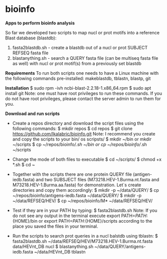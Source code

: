 # bioinfo
<b>Apps to perform bioinfo analysis</b>

So far we developed two scripts to map nucl or prot motifs into a reference Blast database (blastdb):
1) fasta2blastdb.sh - create a blastdb out of a nucl or prot SUBJECT REFSEQ fasta file
2) blastanything.sh - search a QUERY fasta file (can be multiseq fasta file as well) with nucl or prot motif(s) from a previously set blastdb

<b>Requirements</b>
To run both scripts one needs to have a Linux machine with the following commands pre-installed: makeblastdb, tblastn, blastp, git

<b>Installation</b>
$ sudo rpm -ivh ncbi-blast-2.2.18-1.x86_64.rpm
$ sudo apt install git
Note: one must have root privileges to run these commands. If you do not have root privileges, please contact the server admin to run them for you.

<b>Download and run scripts</b>
- Create a repos directory and download the script files using the following commands:
$ mkdir repos
$ cd repos
$ git clone https://github.com/lkalabric/bioinfo.git
Note: I recommend you create and copy the scripts to your bin/ os scripsts/
$ mkdir ~/bin or mkdir ~/scripts
$ cp ~/repos/bioinfo/*.sh ~/bin or cp ~/repos/bioinfo/*.sh ~/scripts

- Change the mode of both files to executable
$ cd ~/scripts/
$ chmod +x *.sh
$ cd ~

- Together with the scripts there are one protein QUERY file (antigen-iedb.fasta) and two SUBSJECT files (M73218.HEV-1.Burma.nt.fasta and M73218.HEV-1.Burma.aa.fasta) for demonstration. Let´s create directories and copy them accordingly:
$ mkdir -p ~/data/QUERY/
$ cp ~/repos/bioinfo/antigens-iedb.fasta ~/data/QUERY/
$ mkdir -p ~/data/REFSEQ/HEV/
$ cp ~/repos/bioinfo/M* ~/data/REFSEQ/HEV/

- Test if they are in your PATH by typing:
$ fasta2blastdb.sh
Note: If you do not see any output in the terminal execute export PATH=$PATH:${HOME}/bin or export PATH=$PATH:${HOME}/scripts according to the place you saved the files in your terminal.

- Run the scripts to search prot queries in a nucl balstdb using tblastn:
$ fasta2blastdb.sh ~/data/REFSEQ/HEV/M73218.HEV-1.Burma.nt.fasta data/HEVnt_DB nucl
$ blastanything.sh ~/data/QUERY/antigens-iedb.fasta ~/data/HEVnt_DB tblastn



